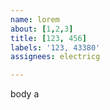 ```yaml
---         
name: lorem
about: [1,2,3]
title: [123, 456]
labels: '123, 43380'
assignees: electricg

---         
```


body a
